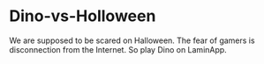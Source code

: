 # Dino-vs-Holloween
We are supposed to be scared on Halloween. The fear of gamers is disconnection from the Internet. So play Dino on LaminApp.
